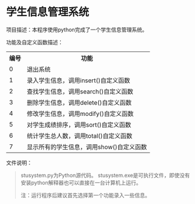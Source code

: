 # 学生信息管理系统

项目描述：本程序使用python完成了一个学生信息管理系统。

功能及自定义函数描述：

 <div align=center>
<table>
    <tr>
        <th>编号</th>
        <th>功能</th>
    </tr>
    <tr><td>0</td><td>退出系统</td></tr>
    <tr><td>1</td><td>录入学生信息，调用insert()自定义函数</td></tr>
    <tr><td>2</td><td>查找学生信息，调用search()自定义函数</td></tr>
    <tr><td>3</td><td>删除学生信息，调用delete()自定义函数</td></tr>
    <tr><td>4</td><td>修改学生信息，调用modify()自定义函数</td></tr>
    <tr><td>5</td><td>对学生成绩排序，调用sort()自定义函数</td></tr>
    <tr><td>6</td><td>统计学生总人数，调用total()自定义函数</td></tr>
    <tr><td>7</td><td>显示所有的学生信息，调用show()自定义函数</td></tr>
</table>
</div>

文件说明：
> stusystem.py为Python源代码。
> stusystem.exe是可执行文件，即使没有安装python解释器也可以直接在一台计算机上运行。
> 
> 注：运行程序后建议首先选择第一个功能录入一些信息。